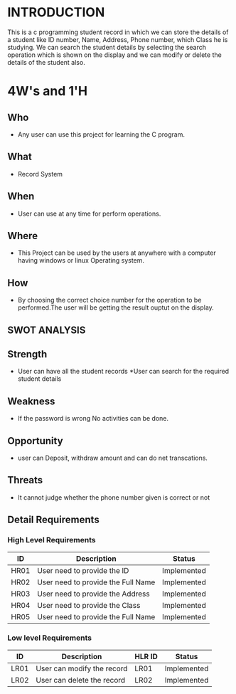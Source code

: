 # INTRODUCTION

This is a c programming student record in which we can store the details of a student like ID number, Name, Address, Phone number, which Class he is studying. We can search the student details by selecting the search operation which is shown on the display and we can modify or delete the details of the student also.


# 4W&#39;s and 1&#39;H
## Who
*   Any user can use this project for learning the C program.
## What
*   Record System
## When
*   User can use at any time for perform operations. 
## Where
*   This Project can be used by the users at anywhere with a computer having windows or linux Operating system.
## How
*   By choosing the correct choice number for the operation to be performed.The user will be getting the result ouptut on the display.



## SWOT ANALYSIS
## Strength
* User can have all the student records
*User can search for the required student details

## Weakness
 * If the password is wrong No activities can be done.

## Opportunity
* user can Deposit, withdraw amount and can do net transcations.

## Threats
* It cannot judge whether the phone number given is correct or not

## Detail Requirements
### High Level Requirements 
| ID | Description | Status | 
| ----- | ----- | ----- | 
| HR01 | User need to provide the ID | Implemented |
| HR02 | User need to provide the Full Name | Implemented |
| HR03 | User need to provide the Address | Implemented |
| HR04 | User need to provide the Class | Implemented |
| HR05 | User need to provide the Full Name | Implemented |
### Low level Requirements
| ID | Description | HLR ID | Status |
| ------ | --------- | ------ | ------ |
| LR01 |User can modify the record | LR01 | Implemented |
| LR02 | User can delete the record | LR02 | Implemented |
